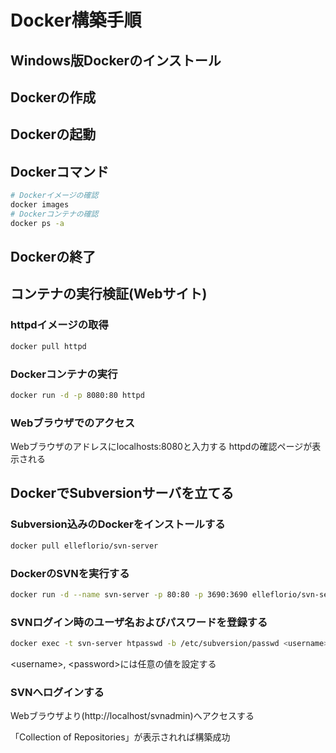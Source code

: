 # Docker構築手順

## Windows版Dockerのインストール

## Dockerの作成

## Dockerの起動

## Dockerコマンド

```bash
# Dockerイメージの確認
docker images
# Dockerコンテナの確認
docker ps -a
```

## Dockerの終了


###

## コンテナの実行検証(Webサイト)

### httpdイメージの取得

```bash
docker pull httpd
```

### Dockerコンテナの実行

```bash
docker run -d -p 8080:80 httpd
```

### Webブラウザでのアクセス

Webブラウザのアドレスにlocalhosts:8080と入力する
httpdの確認ページが表示される

## DockerでSubversionサーバを立てる

### Subversion込みのDockerをインストールする

```bash
docker pull elleflorio/svn-server
```

### DockerのSVNを実行する

```bash
docker run -d --name svn-server -p 80:80 -p 3690:3690 elleflorio/svn-server
```

### SVNログイン時のユーザ名およびパスワードを登録する

```bash
docker exec -t svn-server htpasswd -b /etc/subversion/passwd <username> <password>
```

\<username>, \<password>には任意の値を設定する

### SVNへログインする

Webブラウザより(http://localhost/svnadmin)へアクセスする

「Collection of Repositories」が表示されれば構築成功

